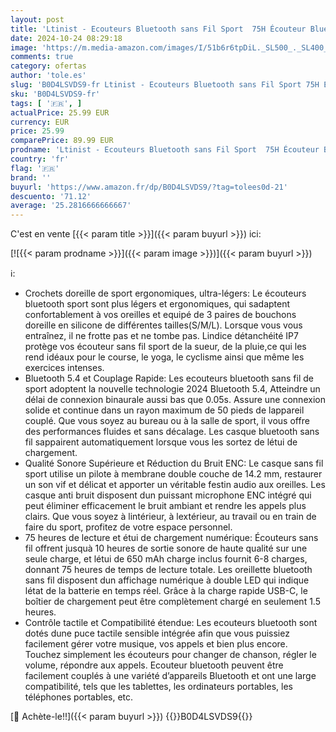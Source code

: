 ```yaml
---
layout: post
title: 'Ltinist - Ecouteurs Bluetooth sans Fil Sport  75H Écouteur Bluetooth 5.4 HiFi Stéréo  2024 Ecouteurs sans Fil avec ENC Antibruit Mic  IP7 Étanche Oreillette Bluetooth Running  Écran LED Casque Bluetooth'
date: 2024-10-24 08:29:18
image: 'https://m.media-amazon.com/images/I/51b6r6tpDiL._SL500_._SL400_.jpg'
comments: true
category: ofertas
author: 'tole.es'
slug: 'B0D4LSVDS9-fr Ltinist - Ecouteurs Bluetooth sans Fil Sport 75H Écouteur...'
sku: 'B0D4LSVDS9-fr'
tags: [ '🇫🇷', ]
actualPrice: 25.99 EUR
currency: EUR
price: 25.99
comparePrice: 89.99 EUR
prodname: 'Ltinist - Ecouteurs Bluetooth sans Fil Sport  75H Écouteur Bluetooth 5.4 HiFi Stéréo  2024 Ecouteurs sans Fil avec ENC Antibruit Mic  IP7 Étanche Oreillette Bluetooth Running  Écran LED Casque Bluetooth'
country: 'fr'
flag: '🇫🇷'
brand: ''
buyurl: 'https://www.amazon.fr/dp/B0D4LSVDS9/?tag=tolees0d-21'
descuento: '71.12'
average: '25.2816666666667'
---
```


C'est en vente [{{< param title >}}]({{< param buyurl >}}) ici:

[![{{< param prodname >}}]({{< param image >}})]({{< param buyurl >}})

ℹ️:

- Crochets doreille de sport ergonomiques, ultra-légers: Le écouteurs bluetooth sport sont plus légers et ergonomiques, qui sadaptent confortablement à vos oreilles et equipé de 3 paires de bouchons doreille en silicone de différentes tailles(S/M/L). Lorsque vous vous entraînez, il ne frotte pas et ne tombe pas. Lindice détanchéité IP7 protège vos écouteur sans fil sport de la sueur, de la pluie,ce qui les rend idéaux pour le course, le yoga, le cyclisme ainsi que même les exercices intenses.
- Bluetooth 5.4 et Couplage Rapide: Les ecouteurs bluetooth sans fil de sport adoptent la nouvelle technologie 2024 Bluetooth 5.4, Atteindre un délai de connexion binaurale aussi bas que 0.05s. Assure une connexion solide et continue dans un rayon maximum de 50 pieds de lappareil couplé. Que vous soyez au bureau ou à la salle de sport, il vous offre des performances fluides et sans décalage. Les casque bluetooth sans fil sappairent automatiquement lorsque vous les sortez de létui de chargement.
- Qualité Sonore Supérieure et Réduction du Bruit ENC: Le casque sans fil sport utilise un pilote à membrane double couche de 14.2 mm, restaurer un son vif et délicat et apporter un véritable festin audio aux oreilles. Les casque anti bruit disposent dun puissant microphone ENC intégré qui peut éliminer efficacement le bruit ambiant et rendre les appels plus clairs. Que vous soyez à lintérieur, à lextérieur, au travail ou en train de faire du sport, profitez de votre espace personnel.
- 75 heures de lecture et étui de chargement numérique: Écouteurs sans fil offrent jusquà 10 heures de sortie sonore de haute qualité sur une seule charge, et létui de 650 mAh charge inclus fournit 6-8 charges, donnant 75 heures de temps de lecture totale. Les oreillette bluetooth sans fil disposent dun affichage numérique à double LED qui indique létat de la batterie en temps réel. Grâce à la charge rapide USB-C, le boîtier de chargement peut être complètement chargé en seulement 1.5 heures.
- Contrôle tactile et Compatibilité étendue: Les ecouteurs bluetooth sont dotés dune puce tactile sensible intégrée afin que vous puissiez facilement gérer votre musique, vos appels et bien plus encore. Touchez simplement les écouteurs pour changer de chanson, régler le volume, répondre aux appels. Ecouteur bluetooth peuvent être facilement couplés à une variété d’appareils Bluetooth et ont une large compatibilité, tels que les tablettes, les ordinateurs portables, les téléphones portables, etc.

[🛒 Achète-le!!]({{< param buyurl >}})
{{<world>}}B0D4LSVDS9{{</world>}}
